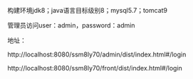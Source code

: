 构建环境jdk8；java语言目标级别8；mysql5.7；tomcat9

管理员访问user：admin，password：admin 

地址：

http://localhost:8080/ssm8ly70/admin/dist/index.html#/login

http://localhost:8080/ssm8ly70/front/dist/index.html#/login

